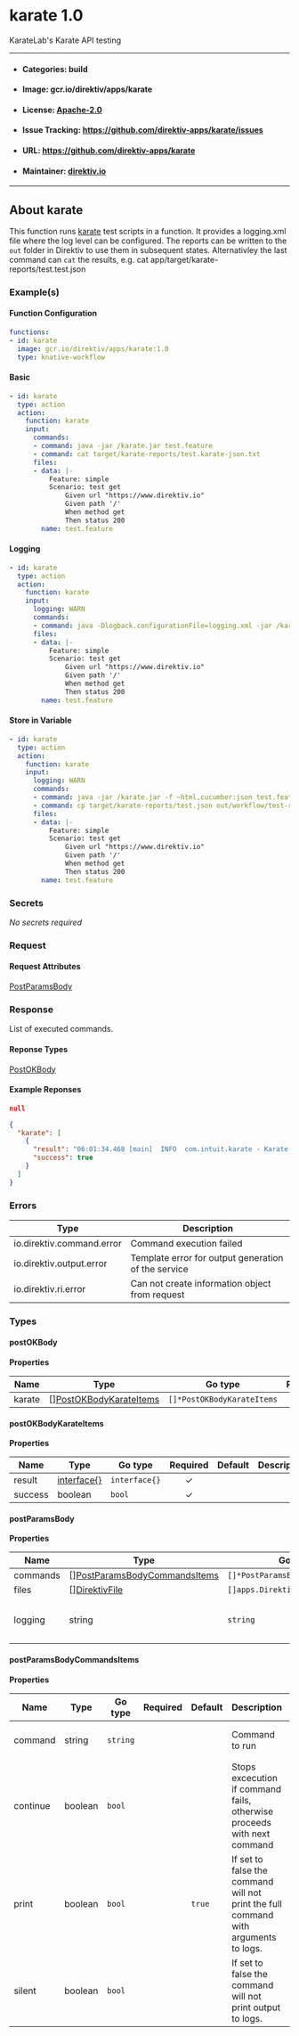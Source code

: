 
# karate 1.0

KarateLab's Karate API testing

---
- #### Categories: build
- #### Image: gcr.io/direktiv/apps/karate 
- #### License: [Apache-2.0](https://www.apache.org/licenses/LICENSE-2.0)
- #### Issue Tracking: https://github.com/direktiv-apps/karate/issues
- #### URL: https://github.com/direktiv-apps/karate
- #### Maintainer: [direktiv.io](https://www.direktiv.io) 
---

## About karate

This function runs [karate](https://github.com/karatelabs/karate) test scripts in a function.  It provides a logging.xml file where the log level can be configured. The reports can be written to the `out` folder in Direktiv to use them in subsequent states. Alternativley the last command can `cat` the results, e.g. cat app/target/karate-reports/test.test.json

### Example(s)
  #### Function Configuration
```yaml
functions:
- id: karate
  image: gcr.io/direktiv/apps/karate:1.0
  type: knative-workflow
```
   #### Basic
```yaml
- id: karate
  type: action
  action:
    function: karate
    input:
      commands:
      - command: java -jar /karate.jar test.feature
      - command: cat target/karate-reports/test.karate-json.txt
      files:
      - data: |-
          Feature: simple
          Scenario: test get
              Given url "https://www.direktiv.io"
              Given path '/'
              When method get
              Then status 200
        name: test.feature
```
   #### Logging
```yaml
- id: karate
  type: action
  action:
    function: karate
    input:
      logging: WARN
      commands:
      - command: java -Dlogback.configurationFile=logging.xml -jar /karate.jar  test.feature
      files:
      - data: |-
          Feature: simple
          Scenario: test get
              Given url "https://www.direktiv.io"
              Given path '/'
              When method get
              Then status 200
        name: test.feature
```
   #### Store in Variable
```yaml
- id: karate
  type: action
  action:
    function: karate
    input:
      logging: WARN
      commands:
      - command: java -jar /karate.jar -f ~html,cucumber:json test.feature
      - command: cp target/karate-reports/test.json out/workflow/test-result.json
      files:
      - data: |-
          Feature: simple
          Scenario: test get
              Given url "https://www.direktiv.io"
              Given path '/'
              When method get
              Then status 200
        name: test.feature
```

   ### Secrets


*No secrets required*







### Request



#### Request Attributes
[PostParamsBody](#post-params-body)

### Response
  List of executed commands.
#### Reponse Types
    
  

[PostOKBody](#post-o-k-body)
#### Example Reponses
    
```json
null
```
```json
{
  "karate": [
    {
      "result": "06:01:34.468 [main]  INFO  com.intuit.karate - Karate version: 1.2.0",
      "success": true
    }
  ]
}
```

### Errors
| Type | Description
|------|---------|
| io.direktiv.command.error | Command execution failed |
| io.direktiv.output.error | Template error for output generation of the service |
| io.direktiv.ri.error | Can not create information object from request |


### Types
#### <span id="post-o-k-body"></span> postOKBody

  



**Properties**

| Name | Type | Go type | Required | Default | Description | Example |
|------|------|---------|:--------:| ------- |-------------|---------|
| karate | [][PostOKBodyKarateItems](#post-o-k-body-karate-items)| `[]*PostOKBodyKarateItems` |  | |  |  |


#### <span id="post-o-k-body-karate-items"></span> postOKBodyKarateItems

  



**Properties**

| Name | Type | Go type | Required | Default | Description | Example |
|------|------|---------|:--------:| ------- |-------------|---------|
| result | [interface{}](#interface)| `interface{}` | ✓ | |  |  |
| success | boolean| `bool` | ✓ | |  |  |


#### <span id="post-params-body"></span> postParamsBody

  



**Properties**

| Name | Type | Go type | Required | Default | Description | Example |
|------|------|---------|:--------:| ------- |-------------|---------|
| commands | [][PostParamsBodyCommandsItems](#post-params-body-commands-items)| `[]*PostParamsBodyCommandsItems` |  | | Array of commands. |  |
| files | [][DirektivFile](#direktiv-file)| `[]apps.DirektivFile` |  | | File to create before running commands. |  |
| logging | string| `string` |  | `"WARN"`| Changes log level in logging.xml. Can be used as `-Dlogback.configurationFile=logging.xml` as argument. | `DEBUG` |


#### <span id="post-params-body-commands-items"></span> postParamsBodyCommandsItems

  



**Properties**

| Name | Type | Go type | Required | Default | Description | Example |
|------|------|---------|:--------:| ------- |-------------|---------|
| command | string| `string` |  | | Command to run | `java -Dtest.server=https://www.direktiv.io -jar /karate.jar --output out/workflow/ test.feature` |
| continue | boolean| `bool` |  | | Stops excecution if command fails, otherwise proceeds with next command |  |
| print | boolean| `bool` |  | `true`| If set to false the command will not print the full command with arguments to logs. |  |
| silent | boolean| `bool` |  | | If set to false the command will not print output to logs. |  |

 
